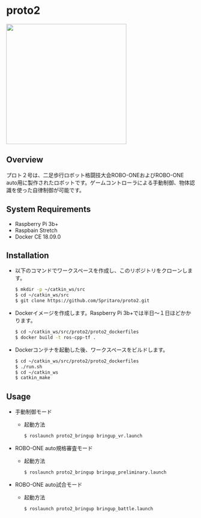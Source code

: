 # proto2
<img src=https://user-images.githubusercontent.com/23276379/65700403-99c6eb00-e0ba-11e9-8028-173bc2158d0c.jpg width=320>

## Overview
プロト２号は、二足歩行ロボット格闘技大会ROBO-ONEおよびROBO-ONE auto用に製作されたロボットです。ゲームコントローラによる手動制御、物体認識を使った自律制御が可能です。

## System Requirements
- Raspberry Pi 3b+
- Raspbain Stretch
- Docker CE 18.09.0

## Installation
- 以下のコマンドでワークスペースを作成し、このリポジトリをクローンします。
  ```sh
  $ mkdir -p ~/catkin_ws/src
  $ cd ~/catkin_ws/src
  $ git clone https://github.com/Spritaro/proto2.git
  ```
- Dockerイメージを作成します。Raspberry Pi 3b+では半日〜１日ほどかかります。
  ```sh
  $ cd ~/catkin_ws/src/proto2/proto2_dockerfiles
  $ docker build -t ros-cpp-tf .
  ```
- Dockerコンテナを起動した後、ワークスペースをビルドします。
  ```sh
  $ cd ~/catkin_ws/src/proto2/proto2_dockerfiles
  $ ./run.sh
  $ cd ~/catkin_ws
  $ catkin_make
  ```

## Usage
- 手動制御モード
  - 起動方法
    ```sh
    $ roslaunch proto2_bringup bringup_vr.launch
    ```

- ROBO-ONE auto規格審査モード
  - 起動方法
    ```sh
    $ roslaunch proto2_bringup bringup_preliminary.launch
    ```

- ROBO-ONE auto試合モード
  - 起動方法
    ```sh
    $ roslaunch proto2_bringup bringup_battle.launch
    ```
